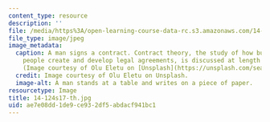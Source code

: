 ```yaml
---
content_type: resource
description: ''
file: /media/https%3A/open-learning-course-data-rc.s3.amazonaws.com/14-124-microeconomic-theory-iv-spring-2017/ae7e08dd1de9ce932df5abdacf941bc1_14-124s17-th.jpg
file_type: image/jpeg
image_metadata:
  caption: A man signs a contract. Contract theory, the study of how businesses and
    people create and develop legal agreements, is discussed at length in this course.
    (Image courtesy of Olu Eletu on [Unsplash](https://unsplash.com/search/contract?photo=DqWEAOHsAvc).)
  credit: Image courtesy of Olu Eletu on Unsplash.
  image-alt: A man stands at a table and writes on a piece of paper.
resourcetype: Image
title: 14-124s17-th.jpg
uid: ae7e08dd-1de9-ce93-2df5-abdacf941bc1
---
```

